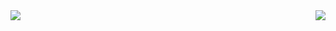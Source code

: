 
<img align="right" src="https://github-readme-stats.vercel.app/api/top-langs/?username=cchao123&layout=compact" />


<img align="center" src="https://github-readme-stats.vercel.app/api?username=cchao123&&hide=contribs,prs&bg_color=30,e96443,904e95&title_color=fff&text_color=fff" />
